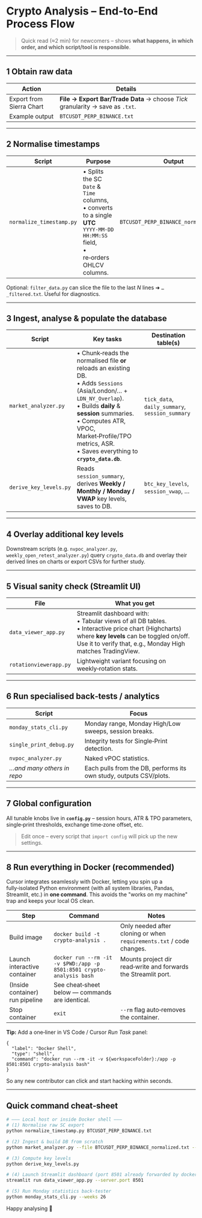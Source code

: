 # Crypto Analysis – End‑to‑End Process Flow

> Quick read (≈2 min) for newcomers – shows **what happens, in which
> order, and which script/tool is responsible**.

---

## 1 Obtain raw data

| Action | Details |
| ------ | ------- |
| Export from Sierra Chart | **File → Export Bar/Trade Data** → choose *Tick* granularity → save as `.txt`. |
| Example output | `BTCUSDT_PERP_BINANCE.txt` |

---

## 2 Normalise timestamps

| Script | Purpose | Output |
| ------ | ------- | ------ |
| `normalize_timestamp.py` | • Splits the SC `Date` & `Time` columns,  <br>• converts to a single **UTC** `YYYY‑MM‑DD HH:MM:SS` field,  <br>• re‑orders OHLCV columns. | `BTCUSDT_PERP_BINANCE_normalized.txt` |

Optional: `filter_data.py` can slice the file to the last *N* lines ➜ `…_filtered.txt`. Useful for diagnostics.

---

## 3 Ingest, analyse & populate the database

| Script | Key tasks | Destination table(s) |
| ------ | --------- | -------------------- |
| `market_analyzer.py` | • Chunk‑reads the normalised file **or** reloads an existing DB. <br>• Adds `Sessions` (Asia/London/… + `LDN_NY_Overlap`).<br>• Builds **daily** & **session** summaries.<br>• Computes ATR, VPOC, Market‑Profile/TPO metrics, ASR.<br>• Saves everything to **`crypto_data.db`**. | `tick_data`, `daily_summary`, `session_summary` |
| `derive_key_levels.py` | Reads `session_summary`, derives **Weekly / Monthly / Monday / VWAP** key levels, saves to DB. | `btc_key_levels`, `session_vwap`, … |

---

## 4 Overlay additional key levels

Downstream scripts (e.g. `nvpoc_analyzer.py`, `weekly_open_retest_analyzer.py`) query `crypto_data.db` and overlay their derived lines on charts or export CSVs for further study.

---

## 5 Visual sanity check (Streamlit UI)

| File | What you get |
| ---- | ------------ |
| `data_viewer_app.py` | Streamlit dashboard with: <br>• Tabular views of all DB tables.<br>• Interactive price chart (Highcharts) where **key levels** can be toggled on/off.<br>Use it to verify that, e.g., Monday High matches TradingView. |
| `rotationviewerapp.py` | Lightweight variant focusing on weekly‑rotation stats. |

---

## 6 Run specialised back‑tests / analytics

| Script | Focus |
| ------ | ----- |
| `monday_stats_cli.py` | Monday range, Monday High/Low sweeps, session breaks. |
| `single_print_debug.py` | Integrity tests for Single‑Print detection. |
| `nvpoc_analyzer.py` | Naked vPOC statistics. |
| *…and many others in repo* | Each pulls from the DB, performs its own study, outputs CSV/plots. |

---

## 7 Global configuration

All tunable knobs live in **`config.py`** – session hours, ATR & TPO parameters, single‑print thresholds, exchange time‑zone offset, etc.

> Edit once – every script that `import config` will pick up the new
> settings.

---

## 8 Run everything in Docker (recommended)

Cursor integrates seamlessly with Docker, letting you spin up a fully‑isolated
Python environment (with all system libraries, Pandas, Streamlit, etc.) in **one
command**.  This avoids the "works on my machine" trap and keeps your local OS
clean.

| Step | Command | Notes |
| ---- | ------- | ----- |
| Build image | `docker build -t crypto-analysis .` | Only needed after cloning or when `requirements.txt` / code changes. |
| Launch interactive container | `docker run --rm -it -v $PWD:/app -p 8501:8501 crypto-analysis bash` | Mounts project dir read‑write and forwards the Streamlit port. |
| (Inside container) run pipeline | See cheat‑sheet below — commands are identical. |
| Stop container | `exit` | `--rm` flag auto‑removes the container. |

**Tip:**  Add a one‑liner in VS Code / Cursor *Run Task* panel:
```jsonc
{
  "label": "Docker Shell",
  "type": "shell",
  "command": "docker run --rm -it -v ${workspaceFolder}:/app -p 8501:8501 crypto-analysis bash"
}
```
So any new contributor can click and start hacking within seconds.

---

## Quick command cheat‑sheet

```bash
# ——— Local host or inside Docker shell ———
# (1) Normalise raw SC export
python normalize_timestamp.py BTCUSDT_PERP_BINANCE.txt

# (2) Ingest & build DB from scratch
python market_analyzer.py --file BTCUSDT_PERP_BINANCE_normalized.txt --rebuild

# (3) Compute key levels
python derive_key_levels.py

# (4) Launch Streamlit dashboard (port 8501 already forwarded by docker run)
streamlit run data_viewer_app.py --server.port 8501

# (5) Run Monday statistics back‑tester
python monday_stats_cli.py --weeks 26
```

Happy analysing 🚀 